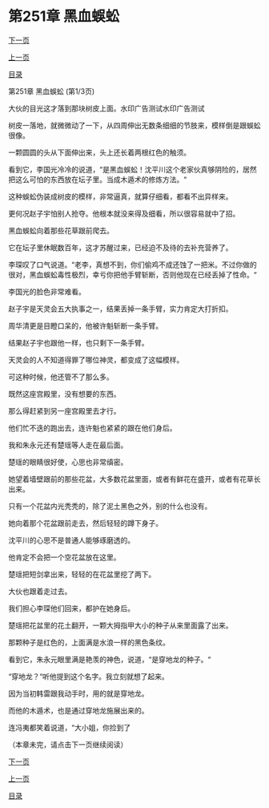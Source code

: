 <h1>第251章    黑血蜈蚣</h1>
            <div><p><a href="./0751_%E7%AC%AC251%E7%AB%A0_%E9%BB%91%E8%A1%80%E8%9C%88%E8%9A%A3.md">下一页</a></p><p><a href="./0749_%E7%AC%AC250%E7%AB%A0_%E6%A0%91%E7%9A%AE.md">上一页</a></p><p><a href="../">目录</a></p></div>
            <div><p>第251章    黑血蜈蚣 (第1/3页)</p><p>大伙的目光这才落到那块树皮上面。水印广告测试水印广告测试</p><p>树皮一落地，就微微动了一下，从四周伸出无数条细细的节肢来，模样倒是跟蜈蚣很像。</p><p>一颗圆圆的头从下面伸出来，头上还长着两根红色的触须。</p><p>看到它，李国光冷冷的说道，“是黑血蜈蚣！沈平川这个老家伙真够阴险的，居然把这么可怕的东西放在坛子里。当成木遁术的修炼方法。“</p><p>这种蜈蚣伪装成树皮的模样，非常逼真，就算仔细看，都看不出异样来。</p><p>更何况赵子宇怕别人抢夺。他根本就没来得及细看，所以很容易就中了招。</p><p>黑血蜈蚣向着那些花草跟前爬去。</p><p>它在坛子里休眠数百年，这才苏醒过来，已经迫不及待的去补充营养了。</p><p>李琛叹了口气说道。“老李，真想不到，你们偷鸡不成还蚀了一把米。不过你做的很对，黑血蜈蚣毒性极烈，幸亏你把他手臂斩断，否则他现在已经丢掉了性命。“</p><p>李国光的脸色非常难看。</p><p>赵子宇是天灵会五大执事之一，结果丢掉一条手臂，实力肯定大打折扣。</p><p>周华清更是目瞪口呆的，他被许魁斩断一条手臂。</p><p>结果赵子宇也跟他一样，也只剩下一条手臂。</p><p>天灵会的人不知道得罪了哪位神灵，都变成了这幅模样。</p><p>可这种时候，他还管不了那么多。</p><p>既然这座宫殿里，没有想要的东西。</p><p>那么得赶紧到另一座宫殿里去才行。</p><p>他们忙不迭的跑出去，连许魁也紧紧的跟在他们身后。</p><p>我和朱永元还有楚瑶等人走在最后面。</p><p>楚瑶的眼睛很好使，心思也非常缜密。</p><p>她望着墙壁跟前的那些花盆，大多数花盆里面，或者有鲜花在盛开，或者有花草长出来。</p><p>只有一个花盆内光秃秃的，除了泥土黑色之外，别的什么也没有。</p><p>她向着那个花盆跟前走去，然后轻轻的蹲下身子。</p><p>沈平川的心思不是普通人能够琢磨透的。</p><p>他肯定不会把一个空花盆放在这里。</p><p>楚瑶把短剑拿出来，轻轻的在花盆里挖了两下。</p><p>大伙也跟着走过去。</p><p>我们担心李琛他们回来，都护在她身后。</p><p>楚瑶把花盆里的花土翻开，一颗大拇指甲大小的种子从来里面露了出来。</p><p>那颗种子是红色的，上面满是水浪一样的黑色条纹。</p><p>看到它，朱永元眼里满是艳羡的神色，说道，“是穿地龙的种子。“</p><p>“穿地龙？“听他提到这个名字。我立刻就想了起来。</p><p>因为当初韩雷跟我动手时，用的就是穿地龙。</p><p>而他的木遁术，也是通过穿地龙施展出来的。</p><p>连冯夷都笑着说道，“大小姐，你捡到了</p><p>（本章未完，请点击下一页继续阅读）</p></div>
            <div><p><a href="./0751_%E7%AC%AC251%E7%AB%A0_%E9%BB%91%E8%A1%80%E8%9C%88%E8%9A%A3.md">下一页</a></p><p><a href="./0749_%E7%AC%AC250%E7%AB%A0_%E6%A0%91%E7%9A%AE.md">上一页</a></p><p><a href="../">目录</a></p></div>